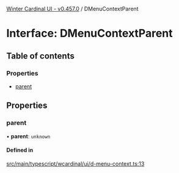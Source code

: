 [Winter Cardinal UI - v0.457.0](../index.md) / DMenuContextParent

# Interface: DMenuContextParent

## Table of contents

### Properties

- [parent](DMenuContextParent.md#parent)

## Properties

### parent

• **parent**: `unknown`

#### Defined in

[src/main/typescript/wcardinal/ui/d-menu-context.ts:13](https://github.com/winter-cardinal/winter-cardinal-ui/blob/v0.457.0/src/main/typescript/wcardinal/ui/d-menu-context.ts#L13)
